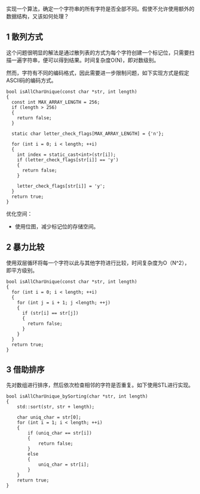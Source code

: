 实现一个算法，确定一个字符串的所有字符是否全部不同。假使不允许使用额外的数据结构，又该如何处理？

## 1 散列方式

这个问题很明显的解法是通过散列表的方式为每个字符创建一个标记位，只需要扫描一遍字符串，便可以得到结果。时间复杂度O(N)，即对数级别。

然而，字符有不同的编码格式，因此需要进一步限制问题，如下实现方式是假定ASCII码的编码方式。

```
bool isAllCharUnique(const char *str, int length)
{
  const int MAX_ARRAY_LENGTH = 256;
  if (length > 256)
  {
    return false;
  }

  static char letter_check_flags[MAX_ARRAY_LENGTH] = {'n'};

  for (int i = 0; i < length; ++i)
  {
    int index = static_cast<int>(str[i]);
    if (letter_check_flags[str[i]] == 'y')
    {
      return false;
    }

    letter_check_flags[str[i]] = 'y';
  }
  return true;
}
```

优化空间：

- 使用位图，减少标记位的存储空间。

## 2 暴力比较

使用双层循环将每一个字符以此与其他字符进行比较，时间复杂度为O（N^2），即平方级别。

```
bool isAllCharUnique(const char *str, int length)
{
  for (int i = 0; i < length; ++i)
  {
    for (int j = i + 1; j <length; ++j)
    {
      if (str[i] == str[j])
      {
        return false;
      }
    }
  }
  return true;
}
```

## 3 借助排序

先对数组进行排序，然后依次检查相邻的字符是否重复。如下使用STL进行实现。

```
bool isAllCharUnique_bySorting(char *str, int length)
{
	std::sort(str, str + length);

	char uniq_char = str[0];
	for (int i = 1; i < length; ++i)
	{
		if (uniq_char == str[i])
		{
			return false;
		}
		else
		{
			uniq_char = str[i];
		}
	}
	return true;
}
```
